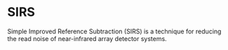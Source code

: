 # SIRS

Simple Improved Reference Subtraction (SIRS) is a technique for reducing the read noise of near-infrared array detector systems.
